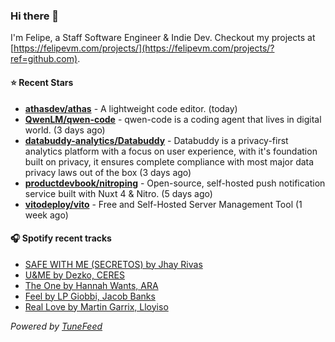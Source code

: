 ### Hi there 👋

I'm Felipe, a Staff Software Engineer & Indie Dev. Checkout my projects at [https://felipevm.com/projects/](https://felipevm.com/projects/?ref=github.com).

#### ⭐ Recent Stars
- **[athasdev/athas](https://github.com/athasdev/athas)** - A lightweight code editor. (today)
- **[QwenLM/qwen-code](https://github.com/QwenLM/qwen-code)** - qwen-code is a coding agent that lives in digital world. (3 days ago)
- **[databuddy-analytics/Databuddy](https://github.com/databuddy-analytics/Databuddy)** - Databuddy is a privacy-first analytics platform with a focus on user experience, with it&#39;s foundation built on privacy, it ensures complete compliance with most major data privacy laws out of the box (3 days ago)
- **[productdevbook/nitroping](https://github.com/productdevbook/nitroping)** - Open-source, self-hosted push notification service built with Nuxt 4 &amp; Nitro. (5 days ago)
- **[vitodeploy/vito](https://github.com/vitodeploy/vito)** - Free and Self-Hosted  Server Management Tool (1 week ago)

#### 🎧 Spotify recent tracks
- [SAFE WITH ME (SECRETOS) by Jhay Rivas](https://open.spotify.com/track/0FCABIXhXHI4mi0qao8gTR)
- [U&amp;ME by Dezko, CERES](https://open.spotify.com/track/7Lqb5crtS7JaNynQ0mszWh)
- [The One by Hannah Wants, ARA](https://open.spotify.com/track/2pPsZsrJD0RNEyOWLNi5SF)
- [Feel by LP Giobbi, Jacob Banks](https://open.spotify.com/track/5mMCnnycAkho18eZmZIDwi)
- [Real Love by Martin Garrix, Lloyiso](https://open.spotify.com/track/6afdNrotJ1PCt9DoFiHpLj)

_Powered by [TuneFeed](https://tunefeed.app?ref=github.com)_
